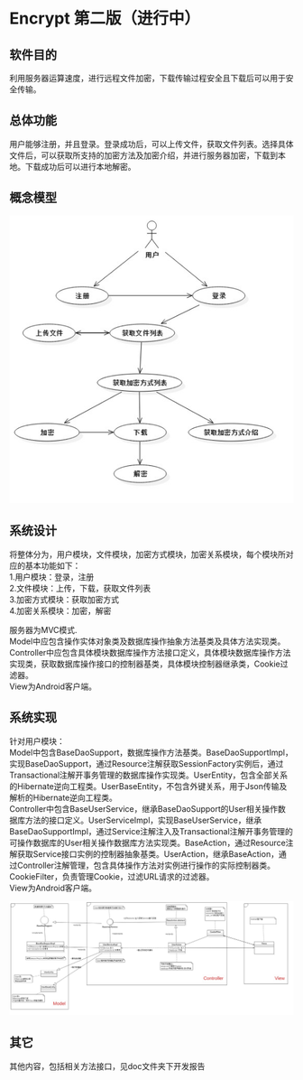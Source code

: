 Encrypt 第二版（进行中）
====

软件目的
------

利用服务器运算速度，进行远程文件加密，下载传输过程安全且下载后可以用于安全传输。<br />

总体功能
------

用户能够注册，并且登录。登录成功后，可以上传文件，获取文件列表。选择具体文件后，可以获取所支持的加密方法及加密介绍，并进行服务器加密，下载到本地。下载成功后可以进行本地解密。<br />

概念模型
------

![image](https://github.com/CMonoceros/Encrypt-Client-MVP/raw/master/screenshot/usecase.jpg)

系统设计
------

将整体分为，用户模块，文件模块，加密方式模块，加密关系模块，每个模块所对应的基本功能如下：<br />
1.用户模块：登录，注册<br />
2.文件模块：上传，下载，获取文件列表<br />
3.加密方式模块：获取加密方式<br />
4.加密关系模块：加密，解密<br />

服务器为MVC模式.<br />
Model中应包含操作实体对象类及数据库操作抽象方法基类及具体方法实现类。<br />
Controller中应包含具体模块数据库操作方法接口定义，具体模块数据库操作方法实现类，获取数据库操作接口的控制器基类，具体模块控制器继承类，Cookie过滤器。<br />
View为Android客户端。<br />

系统实现
------

针对用户模块：<br />
Model中包含BaseDaoSupport，数据库操作方法基类。BaseDaoSupportImpl，实现BaseDaoSupport，通过Resource注解获取SessionFactory实例后，通过Transactional注解开事务管理的数据库操作实现类。UserEntity，包含全部关系的Hibernate逆向工程类。UserBaseEntity，不包含外键关系，用于Json传输及解析的Hibernate逆向工程类。<br />
Controller中包含BaseUserService，继承BaseDaoSupport的User相关操作数据库方法的接口定义。UserServiceImpl，实现BaseUserService，继承BaseDaoSupportImpl，通过Service注解注入及Transactional注解开事务管理的可操作数据库的User相关操作数据库方法实现类。BaseAction，通过Resource注解获取Service接口实例的控制器抽象基类。UserAction，继承BaseAction，通过Controller注解管理，包含具体操作方法对实例进行操作的实际控制器类。CookieFilter，负责管理Cookie，过滤URL请求的过滤器。<br />
View为Android客户端。

![image](https://github.com/CMonoceros/Encrypt-Client-MVP/raw/master/screenshot/server_mvc.jpg)

其它
------
其他内容，包括相关方法接口，见doc文件夹下开发报告
